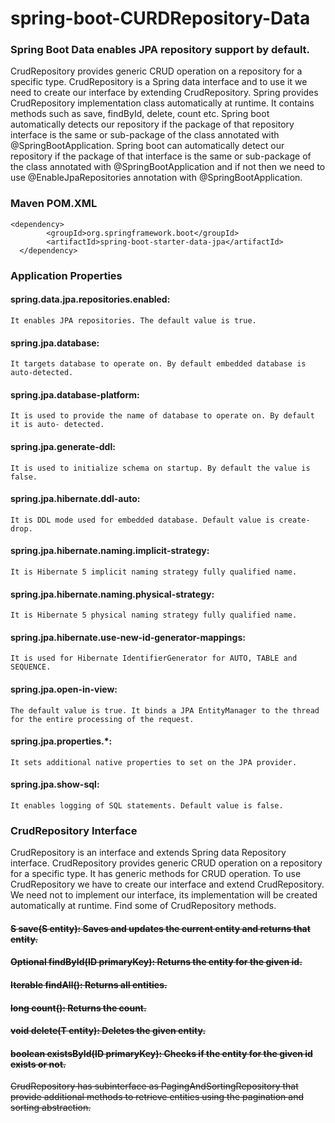 # spring-boot-CURDRepository-Data

### Spring Boot Data enables JPA repository support by default.
  CrudRepository provides generic CRUD operation on a repository for a specific type. CrudRepository is a Spring data interface and to use it we need to create our interface by extending CrudRepository. Spring provides CrudRepository implementation class automatically at runtime. It contains methods such as save, findById, delete, count etc. Spring boot automatically detects our repository if the package of that repository interface is the same or sub-package of the class annotated with @SpringBootApplication.
  Spring boot can automatically detect our repository if the package of that interface is the same or sub-package of the class annotated with @SpringBootApplication and if not then we need to use @EnableJpaRepositories annotation with @SpringBootApplication.
  
### Maven POM.XML
    <dependency>
		    <groupId>org.springframework.boot</groupId>
		    <artifactId>spring-boot-starter-data-jpa</artifactId>
	  </dependency>
  
### Application Properties
  #### spring.data.jpa.repositories.enabled: 
    It enables JPA repositories. The default value is true. 
  
  #### spring.jpa.database: 
    It targets database to operate on. By default embedded database is auto-detected. 
  
  #### spring.jpa.database-platform: 
    It is used to provide the name of database to operate on. By default it is auto- detected. 
  
  #### spring.jpa.generate-ddl: 
    It is used to initialize schema on startup. By default the value is false. 
  
  #### spring.jpa.hibernate.ddl-auto: 
    It is DDL mode used for embedded database. Default value is create-drop. 
  
  #### spring.jpa.hibernate.naming.implicit-strategy: 
    It is Hibernate 5 implicit naming strategy fully qualified name. 
  
  #### spring.jpa.hibernate.naming.physical-strategy: 
    It is Hibernate 5 physical naming strategy fully qualified name. 
  
  #### spring.jpa.hibernate.use-new-id-generator-mappings: 
    It is used for Hibernate IdentifierGenerator for AUTO, TABLE and SEQUENCE. 
  
  #### spring.jpa.open-in-view: 
    The default value is true. It binds a JPA EntityManager to the thread for the entire processing of the request. 
  
  #### spring.jpa.properties.*: 
    It sets additional native properties to set on the JPA provider. 
  
  #### spring.jpa.show-sql: 
    It enables logging of SQL statements. Default value is false.
    
### CrudRepository Interface
 CrudRepository is an interface and extends Spring data Repository interface. CrudRepository provides generic CRUD operation on a repository for a specific type. It has generic methods for CRUD operation. To use CrudRepository we have to create our interface and extend CrudRepository. We need not to implement our interface, its implementation will be created automatically at runtime. Find some of CrudRepository methods. 
 
#### <S extends T> S save(S entity): Saves and updates the current entity and returns that entity. 
#### Optional<T> findById(ID primaryKey): Returns the entity for the given id. 
#### Iterable<T> findAll(): Returns all entities. 
#### long count(): Returns the count. 
#### void delete(T entity): Deletes the given entity. 
#### boolean existsById(ID primaryKey): Checks if the entity for the given id exists or not. 

CrudRepository has subinterface as PagingAndSortingRepository that provide additional methods to retrieve entities using the pagination and sorting abstraction.  
